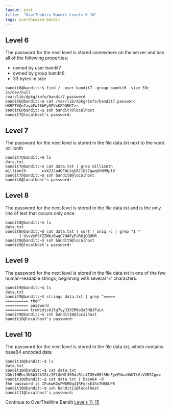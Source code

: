 ```yaml
---
layout: post
title:  "OverTheWire Bandit Levels 6-10"
tags: overthewire-bandit
---
```


## Level 6
The password for the next level is stored somewhere on the server and has all of the following properties:
* owned by user bandit7
* owned by group bandit6
* 33 bytes in size
```
bandit6@bandit:~$ find / -user bandit7 -group bandit6 -size 33c 2>/dev/null
/var/lib/dpkg/info/bandit7.password
bandit6@bandit:~$ cat /var/lib/dpkg/info/bandit7.password
HKBPTKQnIay4Fw76bEy8PVxKEDQRKTzs
bandit6@bandit:~$ ssh bandit7@localhost
bandit7@localhost's password:
```

## Level 7
The password for the next level is stored in the file data.txt next to the word millionth
```
bandit7@bandit:~$ ls
data.txt
bandit7@bandit:~$ cat data.txt | grep millionth
millionth       cvX2JJa4CFALtqS87jk27qwqGhBM9plV
bandit7@bandit:~$ ssh bandit8@localhost
bandit8@localhost's password:
```
## Level 8
The password for the next level is stored in the file data.txt and is the only line of text that occurs only once
```
bandit8@bandit:~$ ls
data.txt
bandit8@bandit:~$ cat data.txt | sort | uniq -c | grep "1 "
      1 UsvVyFSfZZWbi6wgC7dAFyFuR6jQQUhR
bandit8@bandit:~$ ssh bandit9@localhost
bandit9@localhost's password:
```

## Level 9
The password for the next level is stored in the file data.txt in one of the few human-readable strings, beginning with several ‘=’ characters.
```
bandit9@bandit:~$ ls
data.txt
bandit9@bandit:~$ strings data.txt | grep ^=====
========== theP`
========== password
========== truKLdjsbJ5g7yyJ2X2R0o3a5HQJFuLk
bandit9@bandit:~$ ssh bandit10@localhost
bandit10@localhost's password:
```
## Level 10
The password for the next level is stored in the file data.txt, which contains base64 encoded data
```
bandit10@bandit:~$ ls
data.txt
bandit10@bandit:~$ cat data.txt
VGhlIHBhc3N3b3JkIGlzIElGdWt3S0dzRlc4TU9xM0lSRnFyeEUxaHhUTkViVVBSCg==
bandit10@bandit:~$ cat data.txt | base64 -d
The password is IFukwKGsFW8MOq3IRFqrxE1hxTNEbUPR
bandit10@bandit:~$ ssh bandit11@localhost
bandit11@localhost's password:
```
Continue to OverTheWire Bandit [Levels 11-15](https://scottctaylor12.github.io/2018/09/15/otw-bandit11-15.html)
